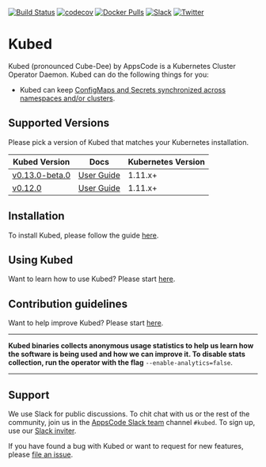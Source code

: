 [![Build Status](https://github.com/kubeops/kubed/workflows/CI/badge.svg)](https://github.com/kubeops/kubed/actions?workflow=CI)
[![codecov](https://codecov.io/gh/appscode/kubed/branch/master/graph/badge.svg)](https://codecov.io/gh/appscode/kubed)
[![Docker Pulls](https://img.shields.io/docker/pulls/appscode/kubed.svg)](https://hub.docker.com/r/appscode/kubed/)
[![Slack](https://slack.appscode.com/badge.svg)](https://slack.appscode.com)
[![Twitter](https://img.shields.io/twitter/follow/appscodehq.svg?style=social&logo=twitter&label=Follow)](https://twitter.com/intent/follow?screen_name=AppsCodeHQ)

# Kubed

Kubed (pronounced Cube-Dee) by AppsCode is a Kubernetes Cluster Operator Daemon. Kubed can do the following things for you:

- Kubed can keep [ConfigMaps and Secrets synchronized across namespaces and/or clusters](https://appscode.com/products/kubed/latest/guides/config-syncer/).

## Supported Versions

Please pick a version of Kubed that matches your Kubernetes installation.

| Kubed Version                                                                   | Docs                                                              | Kubernetes Version |
| ------------------------------------------------------------------------------- | ----------------------------------------------------------------- | ------------------ |
| [v0.13.0-beta.0](https://github.com/kubeops/kubed/releases/tag/v0.13.0-beta.0) | [User Guide](https://appscode.com/products/kubed/v0.13.0-beta.0/) | 1.11.x+            |
| [v0.12.0](https://github.com/kubeops/kubed/releases/tag/v0.12.0)               | [User Guide](https://appscode.com/products/kubed/v0.12.0/)        | 1.11.x+            |

## Installation

To install Kubed, please follow the guide [here](https://appscode.com/products/kubed/latest/setup/install/).

## Using Kubed

Want to learn how to use Kubed? Please start [here](https://appscode.com/products/kubed/latest/).

## Contribution guidelines

Want to help improve Kubed? Please start [here](https://appscode.com/products/kubed/latest/welcome/contributing/).

---

**Kubed binaries collects anonymous usage statistics to help us learn how the software is being used and how we can improve it. To disable stats collection, run the operator with the flag** `--enable-analytics=false`.

---

## Support

We use Slack for public discussions. To chit chat with us or the rest of the community, join us in the [AppsCode Slack team](https://appscode.slack.com/messages/C6HSHCKBL/details/) channel `#kubed`. To sign up, use our [Slack inviter](https://slack.appscode.com/).

If you have found a bug with Kubed or want to request for new features, please [file an issue](https://github.com/kubeops/kubed/issues/new).
